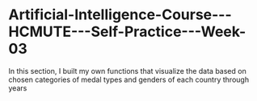 # Artificial-Intelligence-Course---HCMUTE---Self-Practice---Week-03
In this section, I built my own functions that visualize the data based on chosen categories of medal types and genders of each country through years
